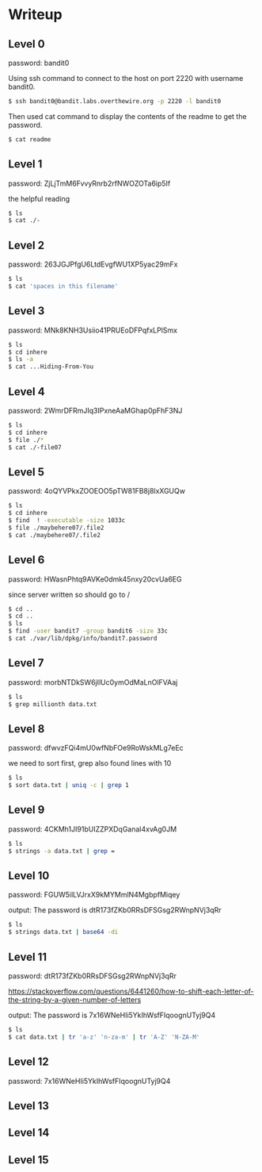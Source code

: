 # Writeup

## Level 0
password: bandit0

Using ssh command to connect to the host on port 2220 with username bandit0. 
```bash
$ ssh bandit0@bandit.labs.overthewire.org -p 2220 -l bandit0
```

Then used cat command to display the contents of the readme to get the password.
```bash
$ cat readme
```

## Level 1
password: ZjLjTmM6FvvyRnrb2rfNWOZOTa6ip5If


the helpful reading

```bash
$ ls
$ cat ./-
```
## Level 2
password: 263JGJPfgU6LtdEvgfWU1XP5yac29mFx

```bash
$ ls
$ cat 'spaces in this filename'
```

## Level 3
password: MNk8KNH3Usiio41PRUEoDFPqfxLPlSmx

```bash
$ ls
$ cd inhere
$ ls -a
$ cat ...Hiding-From-You
```
## Level 4
password: 2WmrDFRmJIq3IPxneAaMGhap0pFhF3NJ

```bash
$ ls
$ cd inhere
$ file ./*
$ cat ./-file07
```

## Level 5
password: 4oQYVPkxZOOEOO5pTW81FB8j8lxXGUQw

```bash
$ ls
$ cd inhere
$ find  ! -executable -size 1033c
$ file ./maybehere07/.file2
$ cat ./maybehere07/.file2
```
## Level 6
password: HWasnPhtq9AVKe0dmk45nxy20cvUa6EG


since server written so should go to /

```bash
$ cd ..
$ cd ..
$ ls
$ find -user bandit7 -group bandit6 -size 33c
$ cat ./var/lib/dpkg/info/bandit7.password
```
## Level 7
password: morbNTDkSW6jIlUc0ymOdMaLnOlFVAaj

```bash
$ ls
$ grep millionth data.txt
```
## Level 8
password: dfwvzFQi4mU0wfNbFOe9RoWskMLg7eEc

we need to sort first, grep also found lines with 10

```bash
$ ls
$ sort data.txt | uniq -c | grep 1
```

## Level 9
password: 4CKMh1JI91bUIZZPXDqGanal4xvAg0JM

```bash
$ ls
$ strings -a data.txt | grep =
```
## Level 10
password: FGUW5ilLVJrxX9kMYMmlN4MgbpfMiqey

output: The password is dtR173fZKb0RRsDFSGsg2RWnpNVj3qRr

```bash
$ ls
$ strings data.txt | base64 -di
```
## Level 11
password: dtR173fZKb0RRsDFSGsg2RWnpNVj3qRr

https://stackoverflow.com/questions/6441260/how-to-shift-each-letter-of-the-string-by-a-given-number-of-letters

output: The password is 7x16WNeHIi5YkIhWsfFIqoognUTyj9Q4

```bash
$ ls
$ cat data.txt | tr 'a-z' 'n-za-m' | tr 'A-Z' 'N-ZA-M'
```

## Level 12
password: 7x16WNeHIi5YkIhWsfFIqoognUTyj9Q4
## Level 13
## Level 14
## Level 15